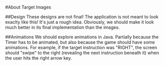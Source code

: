 #About Target Images

##Design
These designs are not final! The application is not meant to look exaclty like this! It's just a rough idea. Obviously, we should make it look much better in its final implementation than the images.

##Animations
We should explore animations in Java. Partially because the Timer has to be animated, but also because the game should have some animations. For example, if the target instruction was "RIGHT", the screen should "swipe" to the right (revealing the  next instruction beneath it) when the user hits the right arrow key. 
